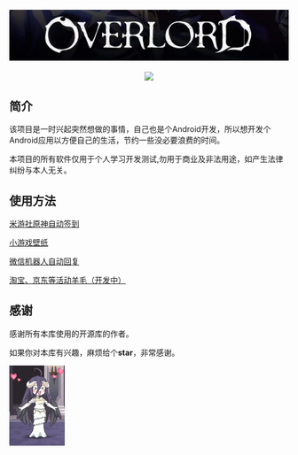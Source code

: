 <p align="center">
 <img src="./doc/overlord_logo.png" align="middle" width = "600"/>
<p align="center">
<img src="https://img.shields.io/badge/-%E9%AA%A8%E7%8E%8B%E4%B8%87%E5%B2%81-f00.svg" align="middle" />

## 简介

​	该项目是一时兴起突然想做的事情，自己也是个Android开发，所以想开发个Android应用以方便自己的生活，节约一些没必要浪费的时间。

​	本项目的所有软件仅用于个人学习开发测试,勿用于商业及非法用途，如产生法律纠纷与本人无关。

## 使用方法

[米游社原神自动签到](./doc/genshin_auto_sign.md)

[小游戏壁纸](./doc/wallpaper.md)

[微信机器人自动回复](./doc/wechat_auto_reply.md)

[淘宝、京东等活动羊毛（开发中）](./doc/wool.md)

## 感谢

感谢所有本库使用的开源库的作者。

如果你对本库有兴趣，麻烦给个**star**，非常感谢。

<img src="./doc/albedo-anime.gif" align="left" width = "100"/>